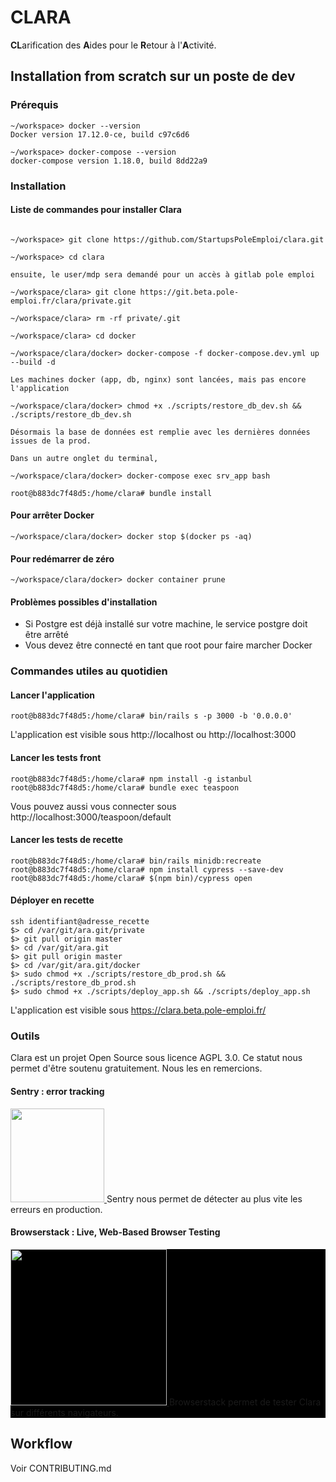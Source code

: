 # CLARA

**CL**arification des **A**ides pour le **R**etour à l'**A**ctivité.

## Installation from scratch sur un poste de dev

### Prérequis

```
~/workspace> docker --version
Docker version 17.12.0-ce, build c97c6d6

~/workspace> docker-compose --version
docker-compose version 1.18.0, build 8dd22a9
```


### Installation

#### Liste de commandes pour installer Clara

```

~/workspace> git clone https://github.com/StartupsPoleEmploi/clara.git

~/workspace> cd clara

ensuite, le user/mdp sera demandé pour un accès à gitlab pole emploi

~/workspace/clara> git clone https://git.beta.pole-emploi.fr/clara/private.git

~/workspace/clara> rm -rf private/.git

~/workspace/clara> cd docker 

~/workspace/clara/docker> docker-compose -f docker-compose.dev.yml up --build -d

Les machines docker (app, db, nginx) sont lancées, mais pas encore l'application

~/workspace/clara/docker> chmod +x ./scripts/restore_db_dev.sh && ./scripts/restore_db_dev.sh

Désormais la base de données est remplie avec les dernières données issues de la prod.

Dans un autre onglet du terminal, 

~/workspace/clara/docker> docker-compose exec srv_app bash

root@b883dc7f48d5:/home/clara# bundle install
```
#### Pour arrêter Docker

```
~/workspace/clara/docker> docker stop $(docker ps -aq)
```

#### Pour redémarrer de zéro

```
~/workspace/clara/docker> docker container prune
```



#### Problèmes possibles d'installation

 - Si Postgre est déjà installé sur votre machine, le service postgre doit être arrêté
 - Vous devez être connecté en tant que root pour faire marcher Docker

### Commandes utiles au quotidien

#### Lancer l'application

```
root@b883dc7f48d5:/home/clara# bin/rails s -p 3000 -b '0.0.0.0'
```

L'application est visible sous http://localhost ou http://localhost:3000



#### Lancer les tests front

```
root@b883dc7f48d5:/home/clara# npm install -g istanbul
root@b883dc7f48d5:/home/clara# bundle exec teaspoon
```

Vous pouvez aussi vous connecter sous http://localhost:3000/teaspoon/default


#### Lancer les tests de recette

```
root@b883dc7f48d5:/home/clara# bin/rails minidb:recreate
root@b883dc7f48d5:/home/clara# npm install cypress --save-dev
root@b883dc7f48d5:/home/clara# $(npm bin)/cypress open
```


#### Déployer en recette

```
ssh identifiant@adresse_recette
$> cd /var/git/ara.git/private
$> git pull origin master
$> cd /var/git/ara.git
$> git pull origin master
$> cd /var/git/ara.git/docker
$> sudo chmod +x ./scripts/restore_db_prod.sh && ./scripts/restore_db_prod.sh
$> sudo chmod +x ./scripts/deploy_app.sh && ./scripts/deploy_app.sh
```

L'application est visible sous https://clara.beta.pole-emploi.fr/

### Outils 
Clara est un projet Open Source sous licence AGPL 3.0. 
Ce statut nous permet d'être soutenu gratuitement. Nous les en remercions.

#### Sentry : error tracking
<p>
  <a href="https://sentry.io">
  <img src="https://sentry-brand.storage.googleapis.com/sentry-logo-black.png" width="150"/>
 </a>
Sentry nous permet de détecter au plus vite les erreurs en production.

</p>

#### Browserstack : Live, Web-Based Browser Testing
<p style="background-color: black;">
 <a href="https://www.browserstack.com/">
  <img src="https://www.browserstack.com/images/layout/browserstack-logo-600x315.png" width="250"/>
 </a>
 Browserstack permet de tester Clara sur différents navigateurs.
</p>

## Workflow

Voir CONTRIBUTING.md
